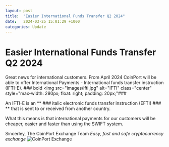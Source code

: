 ```yaml
---
layout: post
title:  "Easier International Funds Transfer Q2 2024"
date:   2024-03-25 15:01:29 +1000
categories: Update
---
```

# Easier International Funds Transfer Q2 2024

Great news for international customers. From April 2024 CoinPort will be able to offer International Payments - International funds transfer instruction (IFTI-E). ### bold  <img src="images/ifti.jpg" alt="IFTI" class="center" style="max-width: 280px; float: right; padding: 20px;"###

An IFTI-E is an **  ### italic  electronic funds transfer instruction (EFTI) ### ** that is sent to or received from another country.

What this means is that international payments for our customers will be cheaper, easier and faster than using the SWIFT system.

Sincerley,
The CoinPort Exchange Team
*Easy, fast and safe cryptocurrency exchange*
![CoinPort Exchange](image/coinport.png)
